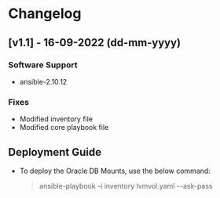 # Changelog

## [v1.1] - 16-09-2022 (dd-mm-yyyy)

### Software Support
  - ansible-2.10.12

### Fixes
  - Modified inventory file
  - Modified core playbook file


## Deployment Guide

- To deploy the Oracle DB Mounts, use the below command:

  > ansible-playbook -i inventory lvmvol.yaml --ask-pass
